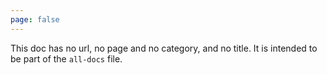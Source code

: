 ```yaml
---
page: false
---
```


This doc has no url, no page and no category, and no title. It is intended to be part of the `all-docs` file.
